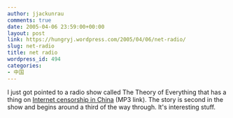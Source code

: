 ```yaml
---
author: jjackunrau
comments: true
date: 2005-04-06 23:59:00+00:00
layout: post
link: https://hungryj.wordpress.com/2005/04/06/net-radio/
slug: net-radio
title: net radio
wordpress_id: 494
categories:
- 中国
---
```


I just got pointed to a radio show called The Theory of Everything that has a thing on [Internet censorship in China](http://www.wtroradio.org/shows/toe_18.mp3) (MP3 link).  The story is second in the show and begins around a third of the way through.  It's interesting stuff.
